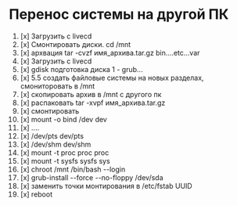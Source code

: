 # Перенос системы на другой ПК
1. [x] Загрузить с livecd
2. [x] Смонтировать диски. cd /mnt
3. [x] архвация tar -cvzf имя_архива.tar.gz bin....etc...var
4. [x] Загрузить с livecd
5. [x] gdisk подготовка диска 1 - grub...
6. [x] 5.5 создать файловые системы на новых разделах, смониторовать в /mnt
7. [x] скопировать архив в /mnt с другого пк
8. [x] распаковать tar -xvpf имя_архива.tar.gz
9. [x] смонтировать
10. [x] mount -o bind /dev dev
11. [x] ....
12. [x] /dev/pts dev/pts
13. [x] /dev/shm dev/shm
14. [x] mount -t proc proc proc
15. [x] mount -t sysfs sysfs sys
16. [x] chroot /mnt /bin/bash --login
17. [x] grub-install --force --no-floppy /dev/sda
18. [x] заменить точки монтирования в /etc/fstab UUID
19. [x] reboot
